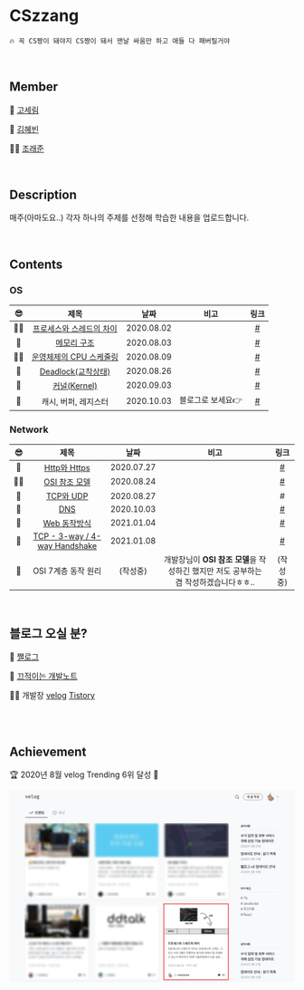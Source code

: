 # CSzzang
```markdown
🔥 꼭 CS짱이 돼야지 CS짱이 돼서 맨날 싸움만 하고 애들 다 패버릴거야
```
<br>

## Member

🧸 [고세림](https://github.com/koserim)

🐝 [김혜빈](https://github.com/kimhyebeen)

🧞‍♂️ [조래준](https://github.com/raejoonee)

<br>

## Description

매주(아마도요..) 각자 하나의 주제를 선정해 학습한 내용을 업로드합니다. 

<br>

## Contents
### OS
| 😎 | 제목 | 날짜 | 비고 | 링크 |
| :-: | :------: | :-: | :--: | :--: |
| 🧞‍♂️ | [프로세스와 스레드의 차이](https://github.com/raejoonee/CSzzang/blob/master/OS/ProcessVsThread.md) | 2020.08.02 |  | [#](https://velog.io/@raejoonee/%ED%94%84%EB%A1%9C%EC%84%B8%EC%8A%A4%EC%99%80-%EC%8A%A4%EB%A0%88%EB%93%9C%EC%9D%98-%EC%B0%A8%EC%9D%B4) |
| 🧸 | [메모리 구조](https://github.com/raejoonee/CSzzang/blob/master/OS/MemoryStructure.md) | 2020.08.03 |  | [#](https://velog.io/@goserimgoserimgo/%EB%A9%94%EB%AA%A8%EB%A6%AC-%EA%B5%AC%EC%A1%B0) |
| 🧞‍♂️ | [운영체제의 CPU 스케줄링](https://github.com/raejoonee/CSzzang/blob/master/OS/Scheduling.md) | 2020.08.09 |  | [#](https://velog.io/@raejoonee/%EC%9A%B4%EC%98%81%EC%B2%B4%EC%A0%9C%EC%9D%98-CPU-%EC%8A%A4%EC%BC%80%EC%A4%84%EB%A7%81) |
| 🧸 | [Deadlock(교착상태)](https://github.com/raejoonee/CSzzang/blob/master/OS/DeadLock.md) | 2020.08.26 | | [#](https://velog.io/@goserimgoserimgo/Deadlock) |
| 🐝 | [커널(Kernel)](./OS/Kernel.md) | 2020.09.03 | | [#](https://beenii.tistory.com/100) |
| 🐝 | 캐시, 버퍼, 레지스터 | 2020.10.03 | 블로그로 보세요👉 | [#](https://beenii.tistory.com/101?category=833817) |
<!-- 양식 남겨둡니다^^ 복붙해서 쓰세요
| 🧸 | [제목](GitHub 링크) | 2020.08.26 | | [#](벨로그/티톨 링크) |
-->

### Network
| 😎 | 제목 | 날짜 | 비고 | 링크 |
| :-: | :------: | :-: | :--: | :--: |
| 🐝 | [Http와 Https](./Network/HttpAndHttps.md) | 2020.07.27 | | [#](https://beenii.tistory.com/83?category=833817) |
| 🧞‍♂️ | [OSI 참조 모델](https://github.com/raejoonee/CSzzang/blob/master/Network/OSI%20Model.md) | 2020.08.24 |  | [#](https://velog.io/@raejoonee/OSI-%EC%B0%B8%EC%A1%B0-%EB%AA%A8%EB%8D%B8-%EC%99%84%EC%A0%84%ED%9E%88-%ED%8C%8C%ED%97%A4%EC%B9%98%EA%B8%B0) |
| 🐝 | [TCP와 UDP](./Network/TCPandUDP.md) | 2020.08.27 | | # |
| 🧸 | [DNS](./Network/DNS.md) | 2020.10.03 | | [#](https://velog.io/@goserimgoserimgo/DNS) |
| 🐝 | [Web 동작방식](./Network/WebProcess.md) | 2021.01.04 | | [#](https://beenii.tistory.com/123?category=833817) |
| 🐝 | [TCP - 3-way / 4-way Handshake](./Network/TCPhandshake.md) | 2021.01.08 | | [#](https://beenii.tistory.com/127?category=833817) |
| 🐝 | OSI 7계층 동작 원리 | (작성중) | 개발장님이 **OSI 참조 모델**을 작성하긴 했지만 저도 공부하는 겸 작성하겠습니다ㅎㅎ.. | (작성중) |

<br>

## 블로그 오실 분?

🧸 [쨀로그](https://velog.io/@goserimgoserimgo) 

🐝 [끄적이는 개발노트](https://beenii.tistory.com)

🧞‍♂️ 개발장 [velog](https://velog.io/@raejoonee/) [Tistory](https://raejoonee.tistory.com)

<br>
<br>

## Achievement
:trophy: 2020년 8월 velog Trending 6위 달성 🎉

![image](/images/velogTrendingAugust.png)
